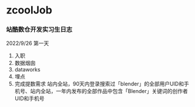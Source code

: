 # zcoolJob
### 站酷数仓开发实习生日志

2022/9/26 第一天
1. 入职
2. 数据烟囱
3. dataworks
4. 埋点
5. 完成提数需求 站内全站，90天内登录搜索过「blender」的全部用户UID和手机号、站内全站，一年内发布的全部作品中包含「Blender」关键词的创作者UID和手机号
